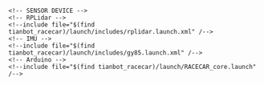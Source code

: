     <!-- SENSOR DEVICE -->
    <!-- RPLidar -->
    <!--include file="$(find tianbot_racecar)/launch/includes/rplidar.launch.xml" /-->
    <!-- IMU -->
    <!--include file="$(find tianbot_racecar)/launch/includes/gy85.launch.xml" /-->
    <!-- Arduino -->
    <!--include file="$(find tianbot_racecar)/launch/RACECAR_core.launch" /-->
